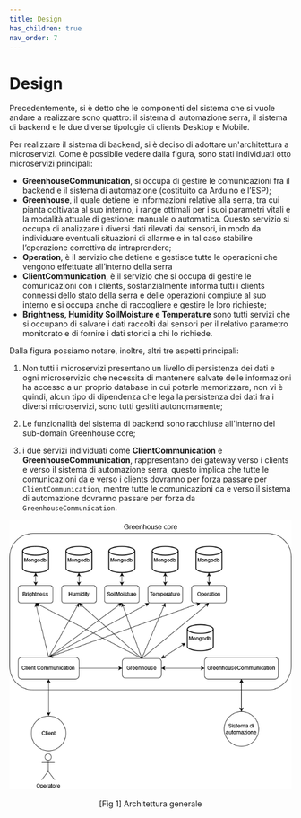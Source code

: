 ```yaml
---
title: Design
has_children: true
nav_order: 7
---
```


# Design

Precedentemente, si è detto che le componenti del sistema che si vuole andare a realizzare sono quattro: il sistema di automazione serra, il sistema di backend e le due diverse tipologie di clients Desktop e Mobile.

Per realizzare il sistema di backend, si è deciso di adottare un'architettura a microservizi. Come è possibile vedere dalla figura, sono stati individuati otto microservizi principali:

- **GreenhouseCommunication**, si occupa di gestire le comunicazioni fra il backend e il sistema di automazione (costituito da Arduino e l’ESP);
- **Greenhouse**, il quale detiene le informazioni relative alla serra, tra cui pianta coltivata al suo interno, i range ottimali per i suoi parametri vitali e la modalità attuale di gestione: manuale o automatica. Questo servizio si occupa di analizzare i diversi dati rilevati dai sensori, in modo da individuare eventuali situazioni di allarme e in tal caso stabilire l’operazione correttiva
da intraprendere;
- **Operation**, è il servizio che detiene e gestisce tutte le operazioni che vengono effettuate all’interno della serra
- **ClientCommunication**, è il servizio che si occupa di gestire le comunicazioni con i clients, sostanzialmente informa tutti i clients connessi dello stato della serra e delle operazioni compiute al suo interno e si occupa anche di raccogliere e gestire le loro richieste;
- **Brightness, Humidity SoilMoisture e Temperature** sono tutti servizi che si occupano di salvare i dati raccolti dai sensori per il relativo parametro monitorato e di fornire i dati storici a chi lo richiede.

Dalla figura possiamo notare, inoltre, altri tre aspetti principali:

1. Non tutti i microservizi presentano un livello di persistenza dei dati e ogni microservizio che necessita di mantenere salvate delle informazioni ha accesso a un proprio database in cui poterle memorizzare, non vi è quindi, alcun tipo di dipendenza che lega la persistenza dei dati fra i diversi microservizi, sono tutti gestiti autonomamente;

2. Le funzionalità del sistema di backend sono racchiuse all'interno del sub-domain Greenhouse core;

3. i due servizi individuati come **ClientCommunication** e **GreenhouseCommunication**, rappresentano dei gateway verso i clients e verso il sistema di automazione serra, questo implica che tutte le comunicazioni da e verso i clients dovranno per forza passare per `ClientCommunication`, mentre tutte le comunicazioni da e verso il sistema di automazione dovranno passare per forza da `GreenhouseCommunication`. 

<div align="center">
<img src="img/architettura.png" alt="architettura generale" id="fig1">
 <p align="center">[Fig 1] Architettura generale</p>
</div>